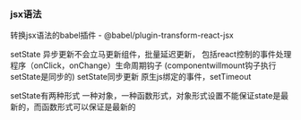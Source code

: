 ### jsx语法
转换jsx语法的babel插件 - @babel/plugin-transform-react-jsx




setState 异步更新不会立马更新组件，批量延迟更新， 包括react控制的事件处理程序（onClick，onChange）生命周期钩子
(componentwillmount钩子执行setState是同步的)
setState同步更新
    原生js绑定的事件，setTimeout


setState有两种形式
一种对象，一种函数形式，对象形式设置不能保证state是最新的，而函数形式可以保证是最新的
